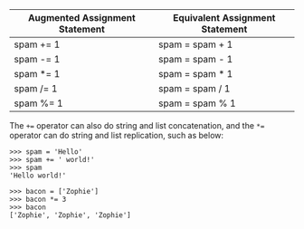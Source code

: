 | Augmented Assignment Statement | Equivalent Assignment Statement |
| ------------------------------ | ------------------------------- |
| spam += 1                      | spam = spam + 1                 |
| spam -= 1                      | spam = spam - 1                 |
| spam *= 1                      | spam = spam * 1                 |
| spam /= 1                      | spam = spam / 1                 |
| spam %= 1                      | spam = spam % 1                 |

The `+=` operator can also do string and list concatenation, and the `*=` operator can do string and 
list replication, such as below:
```
>>> spam = 'Hello'
>>> spam += ' world!'
>>> spam
'Hello world!'
```

```
>>> bacon = ['Zophie']
>>> bacon *= 3
>>> bacon
['Zophie', 'Zophie', 'Zophie']
```
